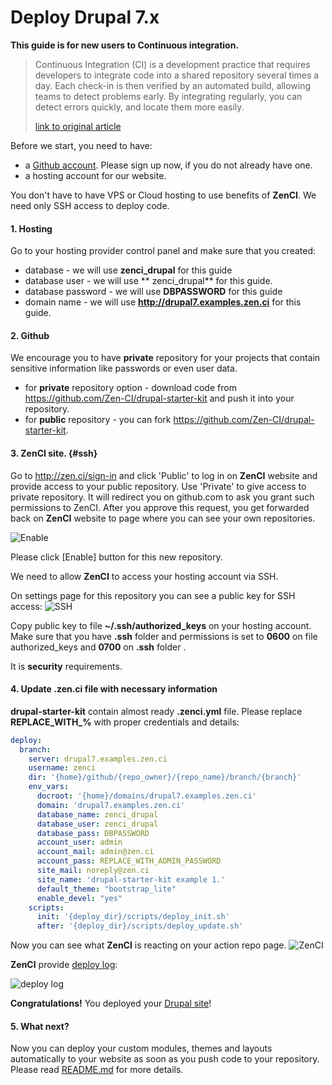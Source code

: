 # Deploy Drupal 7.x

**This guide is for new users to Continuous integration.**

> Continuous Integration (CI) is a development practice that requires developers to integrate code into a shared repository several times a day. Each check-in is then verified by an automated build, allowing teams to detect problems early.
By integrating regularly, you can detect errors quickly, and locate them more easily.
>  
>  [link to original article](https://www.thoughtworks.com/continuous-integration)

Before we start, you need to have:
- a [Github account](https://github.com). Please sign up now,  if you do not already have one.
- a hosting account for our website.

You don't have to have VPS or Cloud hosting to use benefits of **ZenCI**. We need only SSH access to deploy code.

#### 1. Hosting  

Go to your hosting provider control panel and make sure that you created:
- database - we will use **zenci_drupal** for this guide
- database user  - we will use ** zenci_drupal** for this guide. 
- database password - we will use **DBPASSWORD** for this guide
- domain name - we will use **http://drupal7.examples.zen.ci** for this guide. 

#### 2. Github

We encourage you to have **private** repository for your projects that contain sensitive information like passwords or even user data.

- for **private** repository option - download code from https://github.com/Zen-CI/drupal-starter-kit and push it into your repository.
- for **public** repository - you can fork https://github.com/Zen-CI/drupal-starter-kit.

#### 3. **ZenCI** site. {#ssh}

Go to http://zen.ci/sign-in and click 'Public' to log in on **ZenCI** website and provide access to your public repository.
Use 'Private' to give access to private repository.
It will redirect you on github.com to ask you grant such permissions to ZenCI.
After you approve this request, you get forwarded back on **ZenCI** website to page where you can see your own repositories.

![Enable](http://docs.zen.ci/files/Screen_Shot_2016-06-12_at_1.37.47_PM.png) 

Please click [Enable] button for this new repository.

We need to allow **ZenCI** to access your hosting account via SSH. 

On settings page for this repository you can see a public key for SSH access:
![SSH](http://docs.zen.ci/files/Screen_Shot_2016-06-12_at_1.38.05_PM.png) 

Copy public key to file **~/.ssh/authorized_keys** on your hosting account. 
Make sure that you have **.ssh** folder and permissions is set to **0600** on file authorized_keys and **0700** on **.ssh** folder . 

It is **security** requirements.


#### 4. Update .zen.ci file with necessary information

**drupal-starter-kit** contain almost ready **.zenci.yml** file. Please replace **REPLACE\_WITH\_%** with proper credentials and details:

```yaml
deploy:
  branch:
    server: drupal7.examples.zen.ci
    username: zenci
    dir: '{home}/github/{repo_owner}/{repo_name}/branch/{branch}'
    env_vars:
      docroot: '{home}/domains/drupal7.examples.zen.ci'
      domain: 'drupal7.examples.zen.ci'
      database_name: zenci_drupal
      database_user: zenci_drupal
      database_pass: DBPASSWORD
      account_user: admin
      account_mail: admin@zen.ci
      account_pass: REPLACE_WITH_ADMIN_PASSWORD
      site_mail: noreply@zen.ci
      site_name: 'drupal-starter-kit example 1.'
      default_theme: "bootstrap_lite"
      enable_devel: "yes"      
    scripts:
      init: '{deploy_dir}/scripts/deploy_init.sh'
      after: '{deploy_dir}/scripts/deploy_update.sh'
```

Now you can see what **ZenCI** is reacting on your action repo page.
![ZenCI](http://docs.zen.ci/files/Screen_Shot_2016-06-12_at_1.47.09_PM.png) 

**ZenCI** provide [deploy log](https://zen.ci/ZenCI-example/drupal-starter-kit/deploy/deploy-ZenCI-example_drupal-starter-kit_master-7237):

![deploy log](http://docs.zen.ci/files/Screen_Shot_2016-06-12_at_1.48.25_PM.png) 

**Congratulations!** You deployed your [Drupal site](http://drupal7.examples.zen.ci)!


#### 5. What next?

Now you can deploy your custom modules, themes and layouts automatically to your website as soon as you push code to your repository. Please read [README.md](https://github.com/Zen-CI/drupal-starter-kit/blob/master/README.md) for more details.
